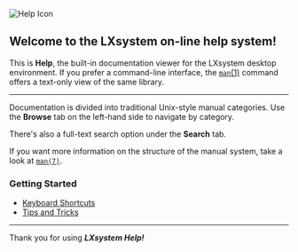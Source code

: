![Help Icon](/res/icons/32x32/app-help.png)

## Welcome to the LXsystem on-line help system!

This is **Help**, the built-in documentation viewer for the LXsystem desktop environment. If you prefer a command-line interface, the [`man`(1)](help://man/1/man) command offers a text-only view of the same library.

---

Documentation is divided into traditional Unix-style manual categories. Use the **Browse** tab on the left-hand side to navigate by category.

There's also a full-text search option under the **Search** tab.

If you want more information on the structure of the manual system, take a look at [`man(7)`](help://man/7/man).

### Getting Started

-   [Keyboard Shortcuts](help://man/7/KeyboardShortcuts)
-   [Tips and Tricks](help://man/7/Tips-and-Tricks)

---

Thank you for using **_LXsystem Help!_**

